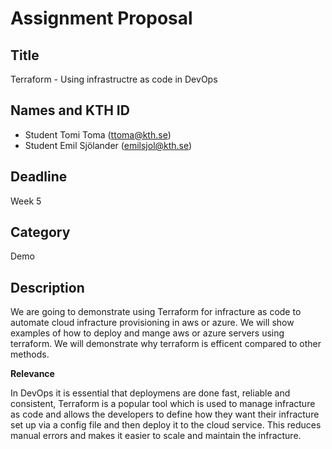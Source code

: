 # Assignment Proposal

## Title
Terraform - Using infrastructre as code in DevOps

## Names and KTH ID

  - Student Tomi Toma (ttoma@kth.se)
  - Student Emil Sjölander (emilsjol@kth.se)

## Deadline

Week 5

## Category

Demo

## Description

We are going to demonstrate using Terraform for infracture as code to automate cloud infracture provisioning in aws or azure. We will show examples of how to deploy and mange aws or azure servers using terraform. We will demonstrate why terraform is efficent compared to other methods.

**Relevance**

In DevOps it is essential that deploymens are done fast, reliable and consistent, Terraform is a popular tool which is used to manage infracture as code and allows the developers to define how they want their infracture set up via a config file and then deploy it to the cloud service. This reduces manual errors and makes it easier to scale and maintain the infracture.
